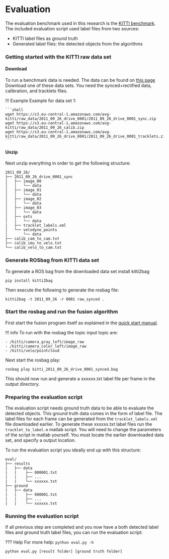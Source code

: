 # Evaluation

The evaluation benchmark used in this research is the [KITTI benchmark](http://www.cvlibs.net/datasets/kitti/). 
The included evaluation script used label files from two sources: 

- KITTI label files as ground truth
- Generated label files: the detected objects from the algorithms

### Getting started with the KITTI raw data set

#### Download
To run a benchmark data is needed. The data can be found on [this page](http://www.cvlibs.net/datasets/kitti/raw_data.php)
Download one of these data sets. You need the synced+rectified data, calibration, and tracklets files.

!!! Example
    Example for data set 1:
    
    ```shell
    wget https://s3.eu-central-1.amazonaws.com/avg-kitti/raw_data/2011_09_26_drive_0001/2011_09_26_drive_0001_sync.zip
    wget https://s3.eu-central-1.amazonaws.com/avg-kitti/raw_data/2011_09_26_calib.zip
    wget https://s3.eu-central-1.amazonaws.com/avg-kitti/raw_data/2011_09_26_drive_0001/2011_09_26_drive_0001_tracklets.zip
    ``` 

#### Unzip
Next unzip everything in order to get the following structure:

```
2011_09_26/
├── 2011_09_26_drive_0001_sync
│   ├── image_00
│   │   └── data
│   ├── image_01
│   │   └── data
│   ├── image_02
│   │   └── data
│   ├── image_03
│   │   └── data
│   ├── oxts
│   │   └── data
|   ├── tracklet_labels.xml
│   └── velodyne_points
│       └── data
├── calib_cam_to_cam.txt
├── calib_imu_to_velo.txt
└── calib_velo_to_cam.txt
```

### Generate ROSbag from KITTI data set
To generate a ROS bag from the downloaded data set install kitti2bag

```
pip install kitti2bag
```

Then execute the following to generate the rosbag file:
```
kitti2bag -t 2011_09_26 -r 0001 raw_synced .
```

### Start the rosbag and run the fusion algorithm
First start the fusion program itself as explained in the [quick start manual](start.md).


!!! info
    To run with the rosbag the topic input topic are:
    
    - /kitti/camera_gray_left/image_raw
    - /kitti/camera_color_left/image_raw
    - /kitti/velo/pointcloud


Next start the rosbag play:
```
rosbag play kitti_2011_09_26_drive_0001_synced.bag
```

This should now run and generate a xxxxxx.txt label file per frame in the output directory.

### Preparing the evaluation script

The evaluation script needs ground truth data to be able to evaluate the detected objects. This ground truth data comes in the form of label file. 
The label files for each frame can be generated from the `tracklet_labels.xml` file downloaded earlier.
To generate these xxxxxx.txt label files run the `tracklet_to_label.m` matlab script. You will need to change the parameters of the script in matlab yourself.
You must locate the earlier downloaded data set, and specify a output location.

To run the evaluation script you ideally end up with this structure:

```
eval/
├── results
|   ├── data
|   |    ├── 000001.txt
|   |    ├── ...
|   |    └── xxxxxx.txt
├── ground
|   ├── data
|   |    ├── 000001.txt
|   |    ├── ...
|   |    └── xxxxxx.txt
```

### Running the evaluation script

If all previous step are completed and you now have a both detected label files and ground truth label files, you can run the evaluation script:

??? Help
    For more help:
    ```
    python eval.py -h
    ```

```
python eval.py [result folder] [ground truth folder]
```